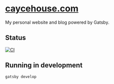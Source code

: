 # [caycehouse.com](https://caycehouse.com)

My personal website and blog powered by Gatsby.

## Status

[![CI](https://github.com/caycehouse/caycehouse.com/actions/workflows/ci.yml/badge.svg)](https://github.com/caycehouse/caycehouse.com/actions/workflows/ci.yml)

## Running in development

`gatsby develop`
